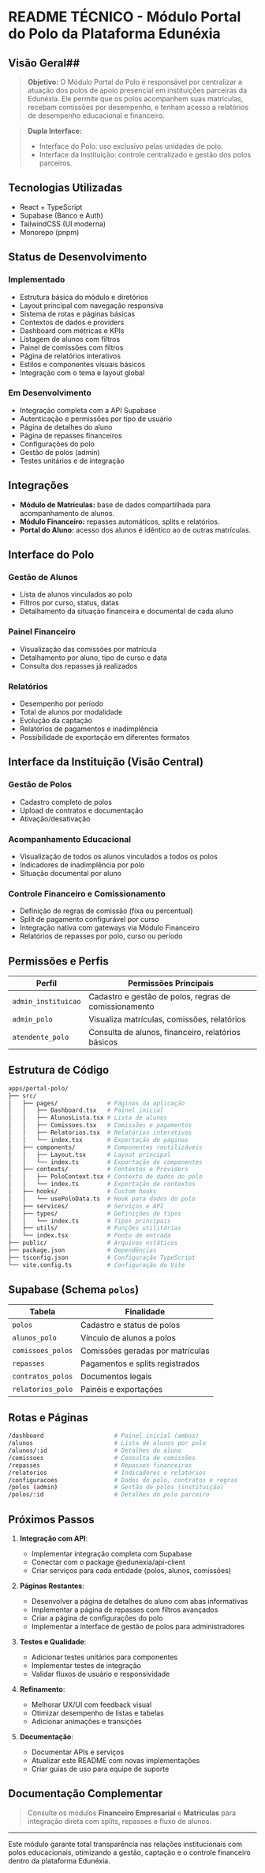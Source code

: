 <!-- cSpell:disable -->
# README TÉCNICO - Módulo Portal do Polo da Plataforma Edunéxia

## Visão Geral##

> **Objetivo:**
> O Módulo Portal do Polo é responsável por centralizar a atuação dos polos de apoio presencial em instituições parceiras da Edunéxia. Ele permite que os polos acompanhem suas matrículas, recebam comissões por desempenho, e tenham acesso a relatórios de desempenho educacional e financeiro.

> **Dupla Interface:**
> - Interface do Polo: uso exclusivo pelas unidades de polo.
> - Interface da Instituição: controle centralizado e gestão dos polos parceiros.

## Tecnologias Utilizadas
- React + TypeScript
- Supabase (Banco e Auth)
- TailwindCSS (UI moderna)
- Monorepo (pnpm)

## Status de Desenvolvimento

### Implementado
- Estrutura básica do módulo e diretórios
- Layout principal com navegação responsiva
- Sistema de rotas e páginas básicas
- Contextos de dados e providers
- Dashboard com métricas e KPIs
- Listagem de alunos com filtros
- Painel de comissões com filtros
- Página de relatórios interativos
- Estilos e componentes visuais básicos
- Integração com o tema e layout global

### Em Desenvolvimento
- Integração completa com a API Supabase
- Autenticação e permissões por tipo de usuário
- Página de detalhes do aluno
- Página de repasses financeiros
- Configurações do polo
- Gestão de polos (admin)
- Testes unitários e de integração

## Integrações
- **Módulo de Matrículas:** base de dados compartilhada para acompanhamento de alunos.
- **Módulo Financeiro:** repasses automáticos, splits e relatórios.
- **Portal do Aluno:** acesso dos alunos é idêntico ao de outras matrículas.

## Interface do Polo

### Gestão de Alunos
- Lista de alunos vinculados ao polo
- Filtros por curso, status, datas
- Detalhamento da situação financeira e documental de cada aluno

### Painel Financeiro
- Visualização das comissões por matrícula
- Detalhamento por aluno, tipo de curso e data
- Consulta dos repasses já realizados

### Relatórios
- Desempenho por período
- Total de alunos por modalidade
- Evolução da captação
- Relatórios de pagamentos e inadimplência
- Possibilidade de exportação em diferentes formatos

## Interface da Instituição (Visão Central)

### Gestão de Polos
- Cadastro completo de polos
- Upload de contratos e documentação
- Ativação/desativação

### Acompanhamento Educacional
- Visualização de todos os alunos vinculados a todos os polos
- Indicadores de inadimplência por polo
- Situação documental por aluno

### Controle Financeiro e Comissionamento
- Definição de regras de comissão (fixa ou percentual)
- Split de pagamento configurável por curso
- Integração nativa com gateways via Módulo Financeiro
- Relatórios de repasses por polo, curso ou período

## Permissões e Perfis
| Perfil                  | Permissões Principais                                      |
|------------------------|------------------------------------------------------------|
| `admin_instituicao`    | Cadastro e gestão de polos, regras de comissionamento      |
| `admin_polo`           | Visualiza matrículas, comissões, relatórios               |
| `atendente_polo`       | Consulta de alunos, financeiro, relatórios básicos         |

## Estrutura de Código
```bash
apps/portal-polo/
├── src/
│   ├── pages/              # Páginas da aplicação
│   │   ├── Dashboard.tsx   # Painel inicial
│   │   ├── AlunosLista.tsx # Lista de alunos
│   │   ├── Comissoes.tsx   # Comissões e pagamentos
│   │   ├── Relatorios.tsx  # Relatórios interativos
│   │   └── index.tsx       # Exportação de páginas
│   ├── components/         # Componentes reutilizáveis
│   │   ├── Layout.tsx      # Layout principal
│   │   └── index.ts        # Exportação de componentes
│   ├── contexts/           # Contextos e Providers
│   │   ├── PoloContext.tsx # Contexto de dados do polo
│   │   └── index.ts        # Exportação de contextos
│   ├── hooks/              # Custom hooks
│   │   └── usePoloData.ts  # Hook para dados do polo
│   ├── services/           # Serviços e API
│   ├── types/              # Definições de tipos
│   │   └── index.ts        # Tipos principais
│   ├── utils/              # Funções utilitárias
│   └── index.tsx           # Ponto de entrada
├── public/                 # Arquivos estáticos
├── package.json            # Dependências
├── tsconfig.json           # Configuração TypeScript
└── vite.config.ts          # Configuração do Vite
```

## Supabase (Schema `polos`)
| Tabela                   | Finalidade                                 |
|--------------------------|--------------------------------------------|
| `polos`                  | Cadastro e status de polos                 |
| `alunos_polo`            | Vínculo de alunos a polos                  |
| `comissoes_polos`        | Comissões geradas por matrículas          |
| `repasses`               | Pagamentos e splits registrados            |
| `contratos_polos`        | Documentos legais                          |
| `relatorios_polo`        | Painéis e exportações                      |

## Rotas e Páginas
```bash
/dashboard                    # Painel inicial (ambos)
/alunos                       # Lista de alunos por polo
/alunos/:id                   # Detalhes do aluno
/comissoes                    # Consulta de comissões
/repasses                     # Repasses financeiros
/relatorios                   # Indicadores e relatórios
/configuracoes                # Dados do polo, contratos e regras
/polos (admin)                # Gestão de polos (instituição)
/polos/:id                    # Detalhes do polo parceiro
```

## Próximos Passos

1. **Integração com API**:
   - Implementar integração completa com Supabase
   - Conectar com o package @edunexia/api-client
   - Criar serviços para cada entidade (polos, alunos, comissões)

2. **Páginas Restantes**:
   - Desenvolver a página de detalhes do aluno com abas informativas
   - Implementar a página de repasses com filtros avançados
   - Criar a página de configurações do polo
   - Implementar a interface de gestão de polos para administradores

3. **Testes e Qualidade**:
   - Adicionar testes unitários para componentes
   - Implementar testes de integração
   - Validar fluxos de usuário e responsividade

4. **Refinamento**:
   - Melhorar UX/UI com feedback visual
   - Otimizar desempenho de listas e tabelas
   - Adicionar animações e transições

5. **Documentação**:
   - Documentar APIs e serviços
   - Atualizar este README com novas implementações
   - Criar guias de uso para equipe de suporte

## Documentação Complementar
> Consulte os módulos **Financeiro Empresarial** e **Matrículas** para integração direta com splits, repasses e fluxo de alunos.

---

Este módulo garante total transparência nas relações institucionais com polos educacionais, otimizando a gestão, captação e o controle financeiro dentro da plataforma Edunéxia. 
